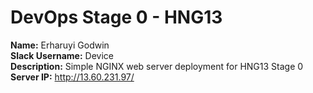 # DevOps Stage 0 - HNG13
**Name:** Erharuyi Godwin  
**Slack Username:** Device  
**Description:** Simple NGINX web server deployment for HNG13 Stage 0  
**Server IP:** http://13.60.231.97/
